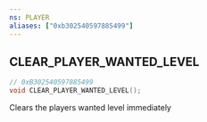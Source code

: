 ```yaml
---
ns: PLAYER
aliases: ["0xb302540597885499"]
---
```

## CLEAR_PLAYER_WANTED_LEVEL

```c
// 0xB302540597885499
void CLEAR_PLAYER_WANTED_LEVEL();
```

Clears the players wanted level immediately

